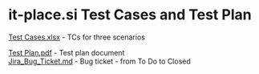 # it-place.si Test Cases and Test Plan

[Test Cases.xlsx](https://github.com/bogeta11040/it-place-tests/raw/master/Test%20Cases.xlsx) - TCs for three scenarios  

[Test Plan.pdf](https://github.com/bogeta11040/it-place-tests/blob/master/Test%20Plan.pdf) - Test plan document  
[Jira_Bug_Ticket.md](https://github.com/bogeta11040/it-place-tests/blob/master/Jira_Bug_Ticket.md) - Bug ticket - from To Do to Closed

